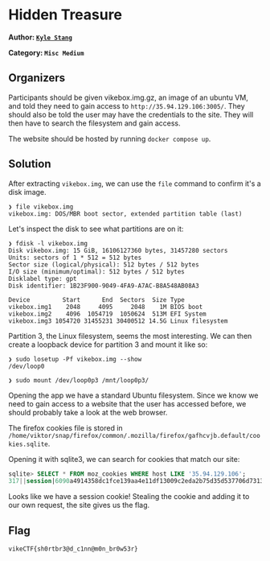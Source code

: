 # Hidden Treasure

**Author: [`Kyle Stang`](https://github.com/kylestang)**

**Category: `Misc Medium`**

## Organizers

Participants should be given vikebox.img.gz, an image of an ubuntu VM, and told they
need to gain access to `http://35.94.129.106:3005/`. They should also be told
the user may have the credentials to the site.
They will then have to search the filesystem and gain access.

The website should be hosted by running `docker compose up`.

## Solution

After extracting `vikebox.img`, we can use the `file` command to confirm
it's a disk image.
```console
❯ file vikebox.img
vikebox.img: DOS/MBR boot sector, extended partition table (last)
```
Let's inspect the disk to see what partitions are on it:
```console
❯ fdisk -l vikebox.img
Disk vikebox.img: 15 GiB, 16106127360 bytes, 31457280 sectors
Units: sectors of 1 * 512 = 512 bytes
Sector size (logical/physical): 512 bytes / 512 bytes
I/O size (minimum/optimal): 512 bytes / 512 bytes
Disklabel type: gpt
Disk identifier: 1B23F900-9049-4FA9-A7AC-B8A548AB08A3

Device         Start      End  Sectors  Size Type
vikebox.img1    2048     4095     2048    1M BIOS boot
vikebox.img2    4096  1054719  1050624  513M EFI System
vikebox.img3 1054720 31455231 30400512 14.5G Linux filesystem
```

Partition 3, the Linux filesystem, seems the most interesting.
We can then create a loopback device for partition 3 and mount it like so:
```console
❯ sudo losetup -Pf vikebox.img --show
/dev/loop0

❯ sudo mount /dev/loop0p3 /mnt/loop0p3/
```

Opening the app we have a standard Ubuntu filesystem.
Since we know we need to gain access to a website that the user has accessed
before, we should probably take a look at the web browser.

The firefox cookies file is stored in
`/home/viktor/snap/firefox/common/.mozilla/firefox/gafhcvjb.default/cookies.sqlite`.

Opening it with sqlite3, we can search for cookies that match our site:
```sql
sqlite> SELECT * FROM moz_cookies WHERE host LIKE '35.94.129.106';
317||session|6090a4914358dc1fce139aa4e11df13009c2eda2b75d35d537706d7313237389|35.94.129.106|/|1709885275|1709798941703576|1709798880154955|0|0|0|0|0|1
```

Looks like we have a session cookie!
Stealing the cookie and adding it to our own request, the site gives us the flag.

## Flag
```
vikeCTF{sh0rtbr3@d_c1nn@m0n_br0w53r}
```
